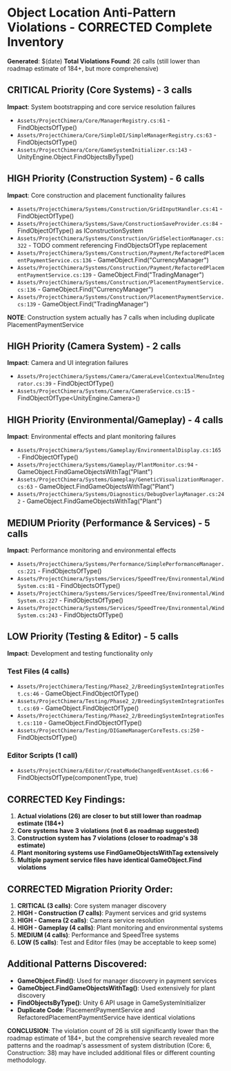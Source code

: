 # Object Location Anti-Pattern Violations - CORRECTED Complete Inventory
**Generated**: $(date)
**Total Violations Found**: 26 calls (still lower than roadmap estimate of 184+, but more comprehensive)

## CRITICAL Priority (Core Systems) - 3 calls
**Impact**: System bootstrapping and core service resolution failures
- `Assets/ProjectChimera/Core/ManagerRegistry.cs:61` - FindObjectsOfType<ChimeraManager>()
- `Assets/ProjectChimera/Core/SimpleDI/SimpleManagerRegistry.cs:63` - FindObjectsOfType<MonoBehaviour>()
- `Assets/ProjectChimera/Core/GameSystemInitializer.cs:143` - UnityEngine.Object.FindObjectsByType<ChimeraManager>()

## HIGH Priority (Construction System) - 6 calls
**Impact**: Core construction and placement functionality failures
- `Assets/ProjectChimera/Systems/Construction/GridInputHandler.cs:41` - FindObjectOfType<Camera>()
- `Assets/ProjectChimera/Systems/Save/ConstructionSaveProvider.cs:84` - FindObjectOfType<MonoBehaviour>() as IConstructionSystem
- `Assets/ProjectChimera/Systems/Construction/GridSelectionManager.cs:322` - TODO comment referencing FindObjectsOfType replacement
- `Assets/ProjectChimera/Systems/Construction/Payment/RefactoredPlacementPaymentService.cs:136` - GameObject.Find("CurrencyManager")
- `Assets/ProjectChimera/Systems/Construction/Payment/RefactoredPlacementPaymentService.cs:139` - GameObject.Find("TradingManager")
- `Assets/ProjectChimera/Systems/Construction/PlacementPaymentService.cs:136` - GameObject.Find("CurrencyManager")
- `Assets/ProjectChimera/Systems/Construction/PlacementPaymentService.cs:139` - GameObject.Find("TradingManager")

**NOTE**: Construction system actually has 7 calls when including duplicate PlacementPaymentService

## HIGH Priority (Camera System) - 2 calls
**Impact**: Camera and UI integration failures
- `Assets/ProjectChimera/Systems/Camera/CameraLevelContextualMenuIntegrator.cs:39` - FindObjectOfType<Camera>()
- `Assets/ProjectChimera/Systems/Camera/CameraService.cs:15` - FindObjectOfType<UnityEngine.Camera>()

## HIGH Priority (Environmental/Gameplay) - 4 calls
**Impact**: Environmental effects and plant monitoring failures
- `Assets/ProjectChimera/Systems/Gameplay/EnvironmentalDisplay.cs:165` - FindObjectOfType<EnvironmentalController>()
- `Assets/ProjectChimera/Systems/Gameplay/PlantMonitor.cs:94` - GameObject.FindGameObjectsWithTag("Plant")
- `Assets/ProjectChimera/Systems/Gameplay/GeneticVisualizationManager.cs:63` - GameObject.FindGameObjectsWithTag("Plant")
- `Assets/ProjectChimera/Systems/Diagnostics/DebugOverlayManager.cs:242` - GameObject.FindGameObjectsWithTag("Plant")

## MEDIUM Priority (Performance & Services) - 5 calls
**Impact**: Performance monitoring and environmental effects
- `Assets/ProjectChimera/Systems/Performance/SimplePerformanceManager.cs:221` - FindObjectsOfType<MeshRenderer>()
- `Assets/ProjectChimera/Systems/Services/SpeedTree/Environmental/WindSystem.cs:81` - FindObjectsOfType<WindZone>()
- `Assets/ProjectChimera/Systems/Services/SpeedTree/Environmental/WindSystem.cs:227` - FindObjectsOfType<Renderer>()
- `Assets/ProjectChimera/Systems/Services/SpeedTree/Environmental/WindSystem.cs:243` - FindObjectsOfType<Renderer>()

## LOW Priority (Testing & Editor) - 5 calls
**Impact**: Development and testing functionality only
### Test Files (4 calls)
- `Assets/ProjectChimera/Testing/Phase2_2/BreedingSystemIntegrationTest.cs:46` - GameObject.FindObjectOfType<FractalGeneticsEngine>()
- `Assets/ProjectChimera/Testing/Phase2_2/BreedingSystemIntegrationTest.cs:69` - GameObject.FindObjectOfType<FractalGeneticsEngine>()
- `Assets/ProjectChimera/Testing/Phase2_2/BreedingSystemIntegrationTest.cs:110` - GameObject.FindObjectOfType<FractalGeneticsEngine>()
- `Assets/ProjectChimera/Testing/DIGameManagerCoreTests.cs:250` - FindObjectsOfType<DIGameManager>()

### Editor Scripts (1 call)
- `Assets/ProjectChimera/Editor/CreateModeChangedEventAsset.cs:66` - FindObjectsOfType(componentType, true)

## CORRECTED Key Findings:
1. **Actual violations (26) are closer to but still lower than roadmap estimate (184+)**
2. **Core systems have 3 violations (not 6 as roadmap suggested)**
3. **Construction system has 7 violations (closer to roadmap's 38 estimate)**
4. **Plant monitoring systems use FindGameObjectsWithTag extensively**
5. **Multiple payment service files have identical GameObject.Find violations**

## CORRECTED Migration Priority Order:
1. **CRITICAL (3 calls)**: Core system manager discovery
2. **HIGH - Construction (7 calls)**: Payment services and grid systems  
3. **HIGH - Camera (2 calls)**: Camera service resolution
4. **HIGH - Gameplay (4 calls)**: Plant monitoring and environmental systems
5. **MEDIUM (4 calls)**: Performance and SpeedTree systems
6. **LOW (5 calls)**: Test and Editor files (may be acceptable to keep some)

## Additional Patterns Discovered:
- **GameObject.Find()**: Used for manager discovery in payment services
- **GameObject.FindGameObjectsWithTag()**: Used extensively for plant discovery
- **FindObjectsByType()**: Unity 6 API usage in GameSystemInitializer
- **Duplicate Code**: PlacementPaymentService and RefactoredPlacementPaymentService have identical violations

**CONCLUSION**: The violation count of 26 is still significantly lower than the roadmap estimate of 184+, but the comprehensive search revealed more patterns and the roadmap's assessment of system distribution (Core: 6, Construction: 38) may have included additional files or different counting methodology.